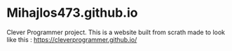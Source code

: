 # Mihajlos473.github.io

Clever Programmer project. This is a website built from scrath made to look like this : https://cleverprogrammer.github.io/
